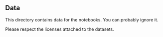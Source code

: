 ## Data

This directory contains data for the notebooks. You can probably ignore it.

Please respect the licenses attached to the datasets.

